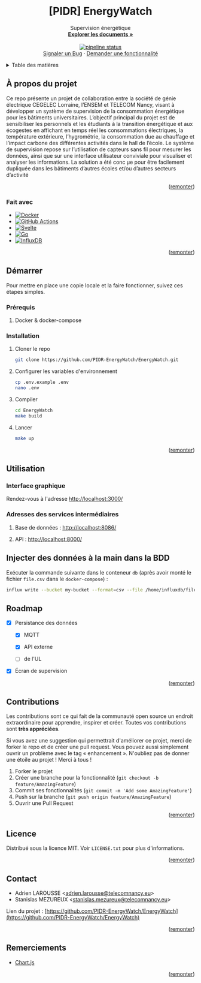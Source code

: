 <!-- Improved compatibility of remonter link: See: https://github.com/othneildrew/Best-README-Template/pull/73 -->

<a name="readme-top"></a>

<!--
*** Thanks for checking out the Best-README-Template. If you have a suggestion
*** that would make this better, please fork the repo and create a pull request
*** or simply open an issue with the tag "enhancement".
*** Don't forget to give the project a star!
*** Thanks again! Now go create something AMAZING! :D
-->

<!-- PROJECT SHIELDS -->
<!--
*** I'm using markdown "reference style" links for readability.
*** Reference links are enclosed in brackets [ ] instead of parentheses ( ).
*** See the bottom of this document for the declaration of the reference variables
*** for contributors-url, forks-url, etc. This is an optional, concise syntax you may use.
*** https://www.markdownguide.org/basic-syntax/#reference-style-links
-->

<!-- PROJECT LOGO -->
<br />
<div align="center">

<h1 align="center">[PIDR] EnergyWatch</h1>

  <p align="center">
    Supervision énergétique
    <br />
    <a href="https://github.com/PIDR-EnergyWatch/EnergyWatch/-/tree/main/docs"><strong>Explorer les documents »</strong></a>
    <br />
    <br />
    <a href="https://github.com/PIDR-EnergyWatch/EnergyWatch"><img alt="pipeline status" src="https://github.com/PIDR-EnergyWatch/EnergyWatch/actions/workflows/docker-image.yml/badge.svg" /></a>
    <br />
    <a href="https://github.com/PIDR-EnergyWatch/EnergyWatch/issues">Signaler un Bug</a>
    ·
    <a href="https://github.com/PIDR-EnergyWatch/EnergyWatch/issues">Demander une fonctionnalité</a>
  </p>
</div>

<!-- TABLE OF CONTENTS -->
<details>
  <summary>Table des matières</summary>
  <ol>
    <li>
      <a href="#about-the-project">À propos du projet</a>
      <ul>
        <li><a href="#built-with">Fait avec</a></li>
      </ul>
    </li>
    <li>
      <a href="#getting-started">Démarrer</a>
      <ul>
        <li><a href="#prerequisites">Prérequis</a></li>
        <li><a href="#installation">Installation</a></li>
      </ul>
    </li>
    <li><a href="#usage">Utilisation</a></li>
    <li><a href="#roadmap">Roadmap</a></li>
    <li><a href="#contributing">Contributions</a></li>
    <li><a href="#license">Licence</a></li>
    <li><a href="#contact">Contact</a></li>
    <li><a href="#acknowledgments">Remerciements</a></li>
  </ol>
</details>

<!-- ABOUT THE PROJECT -->

## À propos du projet

Ce repo présente un projet de collaboration entre la société de génie électrique CEGELEC Lorraine, l’ENSEM et TELECOM Nancy, visant à développer un système de supervision de la consommation énergétique pour les bâtiments universitaires. L’objectif principal du projet est de sensibiliser les personnels et les étudiants à la transition énergétique et aux écogestes en affichant en temps réel les consommations électriques, la température extérieure, l’hygrométrie, la consommation due au chauffage et l’impact carbone des différentes activités dans le hall de l’école. Le système de supervision repose sur l’utilisation de capteurs sans fil pour mesurer les données, ainsi que sur une interface utilisateur conviviale pour visualiser et analyser les informations. La solution a été conc ̧ue pour être facilement dupliquée dans les bâtiments d’autres écoles et/ou d’autres secteurs d’activité

<p align="right">(<a href="#readme-top">remonter</a>)</p>

### Fait avec

- [![Docker](https://img.shields.io/badge/Docker-2496ED?logo=docker&logoColor=fff)](#)
- [![GitHub Actions](https://img.shields.io/badge/GitHub_Actions-2088FF?logo=github-actions&logoColor=white)](#)
- [![Svelte](https://img.shields.io/badge/Svelte-%23f1413d.svg?logo=svelte&logoColor=white)](#)
- [![Go](https://img.shields.io/badge/Go-%2300ADD8.svg?&logo=go&logoColor=white)](#)
- [![InfluxDB](https://img.shields.io/badge/InfluxDB-22ADF6?logo=influxdb&logoColor=fff)](#)

<p align="right">(<a href="#readme-top">remonter</a>)</p>

<!-- GETTING STARTED -->

## Démarrer

Pour mettre en place une copie locale et la faire fonctionner, suivez ces étapes simples.

### Prérequis

1. Docker & docker-compose

### Installation

1. Cloner le repo
   ```sh
   git clone https://github.com/PIDR-EnergyWatch/EnergyWatch.git
   ```
2. Configurer les variables d'environnement
   ```sh
   cp .env.example .env
   nano .env
   ```
3. Compiler
   ```sh
   cd EnergyWatch
   make build
   ```
4. Lancer
   ```sh
   make up
   ```

<p align="right">(<a href="#readme-top">remonter</a>)</p>

<!-- USAGE EXAMPLES -->

## Utilisation

### Interface graphique

Rendez-vous à l'adresse <a href="http://localhost:3000/">http://localhost:3000/</a>

### Adresses des services intermédiaires

1. Base de données : <a href="http://localhost:8086/">http://localhost:8086/</a>

2. API : <a href="http://localhost:8000/">http://localhost:8000/</a>

## Injecter des données à la main dans la BDD

Exécuter la commande suivante dans le conteneur `db` (après avoir monté le fichier `file.csv` dans le `docker-compose`) :

```sh
influx write --bucket my-bucket --format=csv --file /home/influxdb/file.csv
```

## Roadmap

- [x] Persistance des données

  - [x] MQTT

  - [x] API externe

  - [ ] de l'UL

- [x] Écran de supervision

<p align="right">(<a href="#readme-top">remonter</a>)</p>

<!-- CONTRIBUTING -->

## Contributions

Les contributions sont ce qui fait de la communauté open source un endroit extraordinaire pour apprendre, inspirer et créer. Toutes vos contributions sont **très appréciées**.

Si vous avez une suggestion qui permettrait d'améliorer ce projet, merci de forker le repo et de créer une pull request. Vous pouvez aussi simplement ouvrir un problème avec le tag « enhancement ».
N'oubliez pas de donner une étoile au projet ! Merci à tous !

1. Forker le projet
2. Créer une branche pour la fonctionnalité (`git checkout -b feature/AmazingFeature`)
3. Commit ses fonctionnalités (`git commit -m 'Add some AmazingFeature'`)
4. Push sur la branche (`git push origin feature/AmazingFeature`)
5. Ouvrir une Pull Request

<p align="right">(<a href="#readme-top">remonter</a>)</p>

<!-- LICENSE -->

## Licence

Distribué sous la licence MIT. Voir `LICENSE.txt` pour plus d'informations.

<p align="right">(<a href="#readme-top">remonter</a>)</p>

<!-- CONTACT -->

## Contact

- Adrien LAROUSSE <<adrien.larousse@telecomnancy.eu>>
- Stanislas MEZUREUX <<stanislas.mezureux@telecomnancy.eu>>

Lien du projet : [https://github.com/PIDR-EnergyWatch/EnergyWatch](https://github.com/PIDR-EnergyWatch/EnergyWatch)

<p align="right">(<a href="#readme-top">remonter</a>)</p>

<!-- ACKNOWLEDGMENTS -->

## Remerciements

- [Chart.js](https://www.chartjs.org)

<p align="right">(<a href="#readme-top">remonter</a>)</p>

<!-- MARKDOWN LINKS & IMAGES -->
<!-- https://www.markdownguide.org/basic-syntax/#reference-style-links -->
